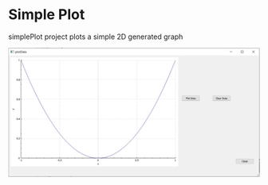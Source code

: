 # Simple Plot

simplePlot project plots a simple 2D generated graph

![Qt Application](img/plotData.JPG)
